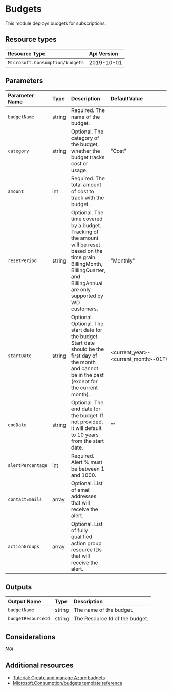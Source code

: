 # Budgets

This module deploys budgets for subscriptions.

## Resource types

| Resource Type                   | Api Version |
| :------------------------------ | :---------- |
| `Microsoft.Consumption/budgets` | 2019-10-01  |

## Parameters

| Parameter Name    | Type   | Description                                                                                                                                                                               | DefaultValue                                | Possible values                                                                       |
| :---------------- | :----- | :---------------------------------------------------------------------------------------------------------------------------------------------------------------------------------------- | :------------------------------------------ | :------------------------------------------------------------------------------------ |
| `budgetName`      | string | Required. The name of the budget.                                                                                                                                                         |                                             |                                                                                       |
| `category`        | string | Optional. The category of the budget, whether the budget tracks cost or usage.                                                                                                            | "Cost"                                      | "Cost", "Usage"                                                                       |
| `amount`          | int    | Required. The total amount of cost to track with the budget.                                                                                                                              |                                             |                                                                                       |
| `resetPeriod`     | string | Optional. The time covered by a budget. Tracking of the amount will be reset based on the time grain. BillingMonth, BillingQuarter, and BillingAnnual are only supported by WD customers. | "Monthly"                                   | "Monthly", "Quarterly", "Annually", "BillingMonth", "BillingQuarter", "BillingAnnual" |
| `startDate`       | string | Optional. Optional. The start date for the budget. Start date should be the first day of the month and cannot be in the past (except for the current month).                              | <current_year>-<current_month>-01T00:00:00Z |                                                                                       |
| `endDate`         | string | Optional. The end date for the budget. If not provided, it will default to 10 years from the start date.                                                                                  | ""                                          |                                                                                       |
| `alertPercentage` | int    | Required. Alert % must be between 1 and 1000.                                                                                                                                             |                                             |                                                                                       |
| `contactEmails`   | array  | Optional. List of email addresses that will receive the alert.                                                                                                                            |                                             |                                                                                       |
| `actionGroups`    | array  | Optional. List of fully qualified action group resource IDs that will receive the alert.                                                                                                  |                                             |                                                                                       |

## Outputs

| Output Name        | Type   | Description                    |
| :----------------- | :----- | :----------------------------- |
| `budgetName`       | string | The name of the budget.        |
| `budgetResourceId` | string | The Resource Id of the budget. |

## Considerations

*N/A*

## Additional resources

- [Tutorial: Create and manage Azure budgets](https://docs.microsoft.com/en-us/azure/cost-management-billing/costs/tutorial-acm-create-budgets)
- [Microsoft.Consumption/budgets template reference](https://docs.microsoft.com/en-us/azure/templates/microsoft.consumption/2019-10-01/budgets)
